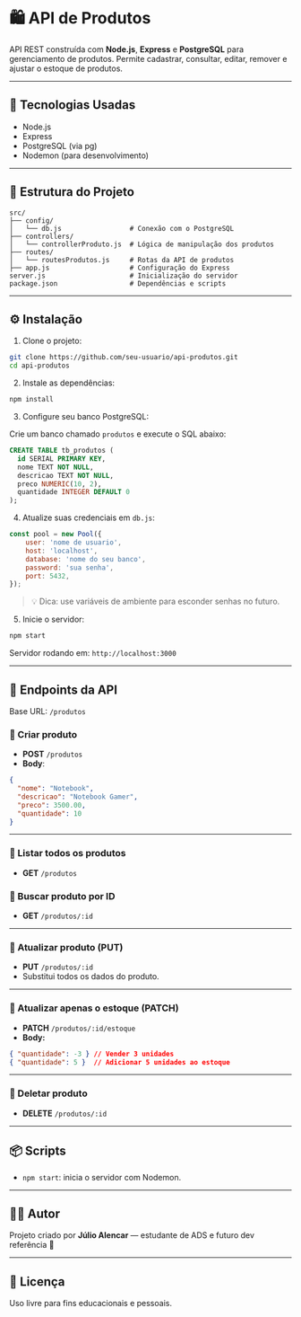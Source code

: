 
# 🛍️ API de Produtos

API REST construída com **Node.js**, **Express** e **PostgreSQL** para gerenciamento de produtos. Permite cadastrar, consultar, editar, remover e ajustar o estoque de produtos.

---

## 🚀 Tecnologias Usadas

- Node.js
- Express
- PostgreSQL (via pg)
- Nodemon (para desenvolvimento)

---

## 📁 Estrutura do Projeto

```
src/
├── config/
│   └── db.js                 # Conexão com o PostgreSQL
├── controllers/
│   └── controllerProduto.js  # Lógica de manipulação dos produtos
├── routes/
│   └── routesProdutos.js     # Rotas da API de produtos
├── app.js                    # Configuração do Express
server.js                     # Inicialização do servidor
package.json                  # Dependências e scripts
```

---

## ⚙️ Instalação

1. Clone o projeto:

```bash
git clone https://github.com/seu-usuario/api-produtos.git
cd api-produtos
```

2. Instale as dependências:

```bash
npm install
```

3. Configure seu banco PostgreSQL:

Crie um banco chamado `produtos` e execute o SQL abaixo:

```sql
CREATE TABLE tb_produtos (
  id SERIAL PRIMARY KEY,
  nome TEXT NOT NULL,
  descricao TEXT NOT NULL,
  preco NUMERIC(10, 2),
  quantidade INTEGER DEFAULT 0
);
```

4. Atualize suas credenciais em `db.js`:

```js
const pool = new Pool({
    user: 'nome de usuario',
    host: 'localhost',
    database: 'nome do seu banco',
    password: 'sua senha',
    port: 5432,
});
```

> 💡 Dica: use variáveis de ambiente para esconder senhas no futuro.

5. Inicie o servidor:

```bash
npm start
```

Servidor rodando em: `http://localhost:3000`

---

## 📮 Endpoints da API

Base URL: `/produtos`

### 🔹 Criar produto

- **POST** `/produtos`
- **Body**:

```json
{
  "nome": "Notebook",
  "descricao": "Notebook Gamer",
  "preco": 3500.00,
  "quantidade": 10
}
```

---

### 🔹 Listar todos os produtos

- **GET** `/produtos`

### 🔹 Buscar produto por ID

- **GET** `/produtos/:id`

---

### 🔹 Atualizar produto (PUT)

- **PUT** `/produtos/:id`
- Substitui todos os dados do produto.

---

### 🔹 Atualizar apenas o estoque (PATCH)

- **PATCH** `/produtos/:id/estoque`
- **Body:**

```json
{ "quantidade": -3 } // Vender 3 unidades
{ "quantidade": 5 }  // Adicionar 5 unidades ao estoque
```

---

### 🔹 Deletar produto

- **DELETE** `/produtos/:id`

---

## 📦 Scripts

- `npm start`: inicia o servidor com Nodemon.

---

## 👨‍💻 Autor

Projeto criado por **Júlio Alencar** — estudante de ADS e futuro dev referência 🚀

---

## 📝 Licença

Uso livre para fins educacionais e pessoais.
